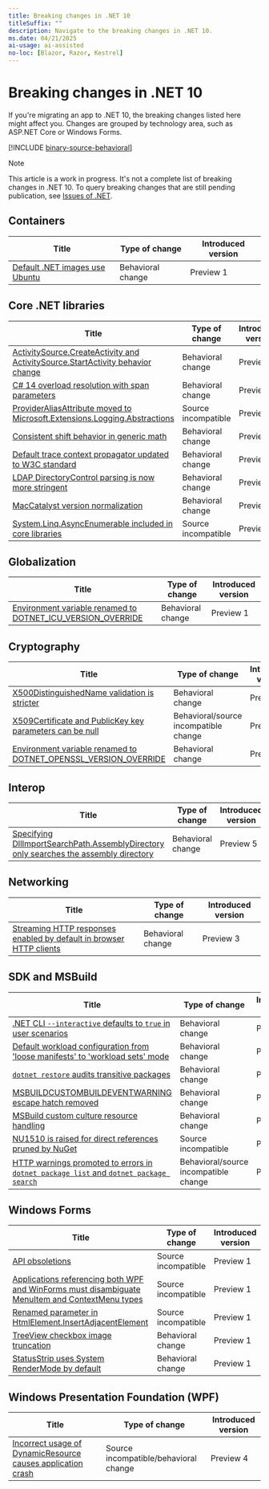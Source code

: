```yaml
---
title: Breaking changes in .NET 10
titleSuffix: ""
description: Navigate to the breaking changes in .NET 10.
ms.date: 04/21/2025
ai-usage: ai-assisted
no-loc: [Blazor, Razor, Kestrel]
---
```

# Breaking changes in .NET 10

If you're migrating an app to .NET 10, the breaking changes listed here might affect you. Changes are grouped by technology area, such as ASP.NET Core or Windows Forms.

[!INCLUDE [binary-source-behavioral](includes/binary-source-behavioral.md)]

> [!NOTE]
>
> This article is a work in progress. It's not a complete list of breaking changes in .NET 10. To query breaking changes that are still pending publication, see [Issues of .NET](https://issuesof.net/?q=%20is:open%20-label:Documented%20is:issue%20(label:%22Breaking%20Change%22%20or%20label:breaking-change)%20(repo:dotnet/docs%20or%20repo:aspnet/Announcements)%20group:repo%20(label:%22:checkered_flag:%20Release:%20.NET%2010%22%20or%20label:10.0.0)%20sort:created-desc).

## Containers

| Title                                                                                                                      | Type of change      | Introduced version |
|----------------------------------------------------------------------------------------------------------------------------|---------------------|--------------------|
| [Default .NET images use Ubuntu](containers/10.0/default-images-use-ubuntu.md)                                             | Behavioral change   | Preview 1          |

## Core .NET libraries

| Title                                                                                                                      | Type of change      | Introduced version |
|----------------------------------------------------------------------------------------------------------------------------|---------------------|--------------------|
| [ActivitySource.CreateActivity and ActivitySource.StartActivity behavior change](core-libraries/10.0/activity-sampling.md) | Behavioral change   | Preview 1          |
| [C# 14 overload resolution with span parameters](core-libraries/10.0/csharp-overload-resolution.md)                        | Behavioral change   | Preview 1          |
| [ProviderAliasAttribute moved to Microsoft.Extensions.Logging.Abstractions](../../includes/core-changes/corefx/10.0/move-provideraliasattribute.md) | Source incompatible | Preview 4          |
| [Consistent shift behavior in generic math](core-libraries/10.0/generic-math.md)                                           | Behavioral change   | Preview 1          |
| [Default trace context propagator updated to W3C standard](core-libraries/10.0/default-trace-context-propagator.md)        | Behavioral change   | Preview 4          |
| [LDAP DirectoryControl parsing is now more stringent](core-libraries/10.0/ldap-directorycontrol-parsing.md)                | Behavioral change   | Preview 1          |
| [MacCatalyst version normalization](core-libraries/10.0/maccatalyst-version-normalization.md)                              | Behavioral change   | Preview 1          |
| [System.Linq.AsyncEnumerable included in core libraries](core-libraries/10.0/asyncenumerable.md)                           | Source incompatible | Preview 1          |

## Globalization

| Title                                                                                                 | Type of change    | Introduced version |
|-------------------------------------------------------------------------------------------------------|-------------------|--------------------|
| [Environment variable renamed to DOTNET_ICU_VERSION_OVERRIDE](globalization/10.0/version-override.md) | Behavioral change | Preview 1          |

## Cryptography

| Title                                                                                                    | Type of change                        | Introduced version |
|----------------------------------------------------------------------------------------------------------|---------------------------------------|--------------------|
| [X500DistinguishedName validation is stricter](cryptography/10.0/x500distinguishedname-validation.md)    | Behavioral change                     | Preview 1          |
| [X509Certificate and PublicKey key parameters can be null](cryptography/10.0/x509-publickey-null.md)     | Behavioral/source incompatible change | Preview 3          |
| [Environment variable renamed to DOTNET_OPENSSL_VERSION_OVERRIDE](cryptography/10.0/version-override.md) | Behavioral change                     | Preview 1          |

## Interop

| Title                                                                                                                              | Type of change    | Introduced version |
|------------------------------------------------------------------------------------------------------------------------------------|-------------------|--------------------|
| [Specifying DllImportSearchPath.AssemblyDirectory only searches the assembly directory](interop/10.0/search-assembly-directory.md) | Behavioral change | Preview 5          |

## Networking

| Title                                                                                                            | Type of change    | Introduced version |
|------------------------------------------------------------------------------------------------------------------|-------------------|--------------------|
| [Streaming HTTP responses enabled by default in browser HTTP clients](networking/10.0/default-http-streaming.md) | Behavioral change | Preview 3          |

## SDK and MSBuild

| Title                                                                                                                        | Type of change                        | Introduced version |
|------------------------------------------------------------------------------------------------------------------------------|---------------------------------------|--------------------|
| [.NET CLI `--interactive` defaults to `true` in user scenarios](sdk/10.0/dotnet-cli-interactive.md)                          | Behavioral change                     | Preview 3          |
| [Default workload configuration from 'loose manifests' to 'workload sets' mode](sdk/10.0/default-workload-config.md)         | Behavioral change                     | Preview 2          |
| [`dotnet restore` audits transitive packages](sdk/10.0/nugetaudit-transitive-packages.md)                                    | Behavioral change                     | Preview 3          |
| [MSBUILDCUSTOMBUILDEVENTWARNING escape hatch removed](sdk/10.0/custom-build-event-warning.md)                                | Behavioral change                     | Preview 1          |
| [MSBuild custom culture resource handling](sdk/10.0/msbuild-custom-culture.md)                                               | Behavioral change                     | Preview 1          |
| [NU1510 is raised for direct references pruned by NuGet](sdk/10.0/nu1510-pruned-references.md)                               | Source incompatible                   | Preview 1          |
| [HTTP warnings promoted to errors in `dotnet package list` and `dotnet package search`](sdk/10.0/http-warnings-to-errors.md) | Behavioral/source incompatible change | Preview 4          |

## Windows Forms

| Title                                                                                                                                         | Type of change      | Introduced version |
|-----------------------------------------------------------------------------------------------------------------------------------------------|---------------------|--------------------|
| [API obsoletions](windows-forms/10.0/obsolete-apis.md)                                                                                        | Source incompatible | Preview 1          |
| [Applications referencing both WPF and WinForms must disambiguate MenuItem and ContextMenu types](windows-forms/10.0/menuitem-contextmenu.md) | Source incompatible | Preview 1          |
| [Renamed parameter in HtmlElement.InsertAdjacentElement](windows-forms/10.0/insertadjacentelement-orientation.md)                             | Source incompatible | Preview 1          |
| [TreeView checkbox image truncation](windows-forms/10.0/treeview-text-location.md)                                                            | Behavioral change   | Preview 1          |
| [StatusStrip uses System RenderMode by default](windows-forms/10.0/statusstrip-renderer.md)                                                   | Behavioral change   | Preview 1          |

## Windows Presentation Foundation (WPF)

| Title                                                                                            | Type of change                        | Introduced version |
|--------------------------------------------------------------------------------------------------|---------------------------------------|--------------------|
| [Incorrect usage of DynamicResource causes application crash](wpf/10.0/dynamicresource-crash.md) | Source incompatible/behavioral change | Preview 4          |

